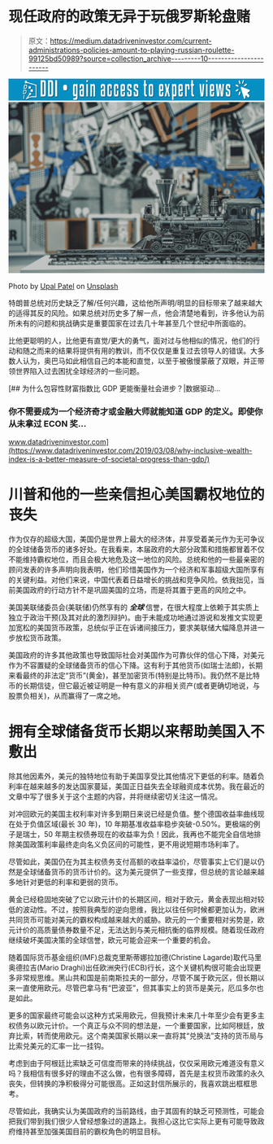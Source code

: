 # 现任政府的政策无异于玩俄罗斯轮盘赌

> 原文：<https://medium.datadriveninvestor.com/current-administrations-policies-amount-to-playing-russian-roulette-99125bd50989?source=collection_archive---------10----------------------->

[![](img/81694e32170136074c1c6e6057b2d274.png)](http://www.track.datadriveninvestor.com/1B9E)![](img/818bacee440d7d4a60e2b832e3d57823.png)

Photo by [Upal Patel](https://unsplash.com/@visualsofupal?utm_source=medium&utm_medium=referral) on [Unsplash](https://unsplash.com?utm_source=medium&utm_medium=referral)

特朗普总统对历史缺乏了解/任何兴趣，这给他所声明/明显的目标带来了越来越大的适得其反的风险。如果总统对历史多了解一点，他会清楚地看到，许多他认为前所未有的问题和挑战确实是重要国家在过去几十年甚至几个世纪中所面临的。

比他更聪明的人，比他更有直觉/更大的勇气，面对过与他相似的情况，他们的行动和随之而来的结果将提供有用的教训，而不仅仅是重复过去领导人的错误。大多数人认为，奥巴马如此相信自己的本能和直觉，以至于被傲慢蒙蔽了双眼，并正带领世界陷入过去困扰全球经济的一些问题。

[](https://www.datadriveninvestor.com/2019/03/08/why-inclusive-wealth-index-is-a-better-measure-of-societal-progress-than-gdp/) [## 为什么包容性财富指数比 GDP 更能衡量社会进步？|数据驱动…

### 你不需要成为一个经济奇才或金融大师就能知道 GDP 的定义。即使你从未拿过 ECON 奖…

www.datadriveninvestor.com](https://www.datadriveninvestor.com/2019/03/08/why-inclusive-wealth-index-is-a-better-measure-of-societal-progress-than-gdp/) 

# 川普和他的一些亲信担心美国霸权地位的丧失

作为仅存的超级大国，美国仍是世界上最大的经济体，并享受着美元作为无可争议的全球储备货币的诸多好处。在我看来，本届政府的大部分政策和措施都冒着不仅不能维持霸权地位，而且会极大地危及这一地位的风险。总统和他的一些最亲密的顾问发表的许多声明向我表明，他们珍惜美国作为一个经济和军事超级大国所享有的关键利益。对他们来说，中国代表着日益增长的挑战和竞争风险。依我拙见，当前美国政府的行动方针不是巩固美国的立场，而是将其置于更高的风险之中。

美国美联储委员会(美联储)仍然享有的 ***全球*** 信誉，在很大程度上依赖于其实质上独立于政治干预(及其对此的激烈辩护)。由于未能成功地通过游说和发推文实现更加宽松的美国货币政策，总统似乎正在诉诸间接压力，要求美联储大幅降息并进一步放松货币政策。

美国政府的许多其他政策也导致国际社会对美国作为可靠伙伴的信心下降，对美元作为不容置疑的全球储备货币的信心下降。这有利于其他货币(如瑞士法郎)，长期来看最终的非法定“货币”(黄金)，甚至加密货币(特别是比特币)。我仍然不是比特币的长期信徒，但它最近被证明是一种有意义的非相关资产(或者更确切地说，与股票负相关)，从而赢得了一席之地。

# 拥有全球储备货币长期以来帮助美国入不敷出

除其他因素外，美元的独特地位有助于美国享受比其他情况下更低的利率。随着负利率在越来越多的发达国家蔓延，美国正日益失去全球融资成本优势。我在最近的文章中写了很多关于这个主题的内容，并将继续密切关注这一情况。

对冲回欧元的美国主权利率对许多到期日来说已经是负值。整个德国收益率曲线现在处于负值区域(最长 30 年)，10 年期基准收益率稳步突破-0.50%。更极端的例子是瑞士，50 年期主权债券现在的收益率为负！因此，我再也不能完全自信地排除美国政策利率最终走向名义负区间的可能性，更不用说短期市场利率了。

尽管如此，美国仍在为其主权债务支付高额的收益率溢价，尽管事实上它们是以仍然是全球储备货币的货币计价的。这为美元提供了一些支撑，但总统的言论越来越多地针对更低的利率和更弱的货币。

黄金已经稳固地突破了它以欧元计价的长期区间，相对于欧元，黄金表现出相对较低的波动性。不过，按照我典型的逆向思维，我比以往任何时候都更加认为，欧洲共同货币可能对美元的霸权构成越来越大的威胁。欧元的一个重要相对劣势是，欧元计价的高质量债券数量不足，无法达到与美元相抗衡的临界规模。随着现任政府继续破坏美国决策的全球信誉，欧元可能会迎来一个重要的机会。

随着国际货币基金组织(IMF)总裁克里斯蒂娜拉加德(Christine Lagarde)取代马里奥德拉吉(Mario Draghi)出任欧洲央行(ECB)行长，这个关键机构很可能会出现更多非常规思维。黑山共和国是前南斯拉夫的一部分，尽管不属于欧元区，但长期以来一直使用欧元。尽管巴拿马有“巴波亚”，但其事实上的货币是美元，厄瓜多尔也是如此。

更多的国家最终可能会以这种方式采用欧元，但我预计未来几十年至少会有更多主权债务以欧元计价。一个真正与众不同的想法是，一个重要国家，比如阿根廷，放弃比索，转而使用欧元。这个南美国家长期以来一直将其“兑换法”支持的货币局与比索兑美元的汇率一比一挂钩。

考虑到由于阿根廷比索缺乏可信度而带来的持续挑战，仅仅采用欧元难道没有意义吗？我相信有很多好的理由不这么做，也有很多障碍，首先是主权货币政策的永久丧失，但转换的净积极得分可能很高。正如这封信所展示的，我喜欢跳出框框思考。

尽管如此，我确实认为美国政府的当前路线，由于其固有的缺乏可预测性，可能会把我们带到我们很少人曾经想象过的道路上。我担心这比它实际上更有可能导致政府维持甚至加强美国目前的霸权角色的明显目标。